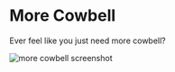 # More Cowbell

Ever feel like you just need more cowbell?

![more cowbell screenshot](images/MoreCowebell.png "More Cowbell Screenshot")
